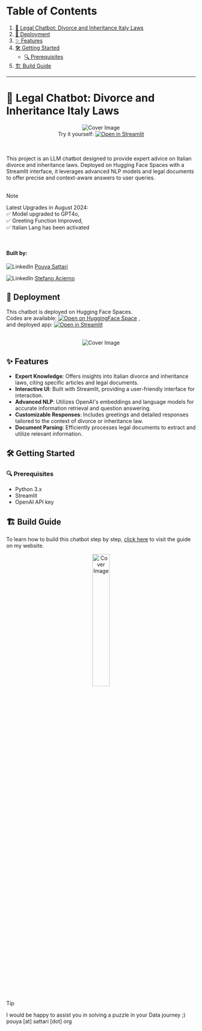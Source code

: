 # Table of Contents
1. [📜 Legal Chatbot: Divorce and Inheritance Italy Laws](#-legal-chatbot-divorce-and-inheritance-italy-laws)
2. [🚀 Deployment](#-deployment)
3. [✨ Features](#-features)
4. [🛠️ Getting Started](#%EF%B8%8F-getting-started)
   - [🔍 Prerequisites](#-prerequisites)
5. [🏗️ Build Guide](#%EF%B8%8F-build-guide)

---

# 📜 Legal Chatbot: Divorce and Inheritance Italy Laws

<div align="center">
  <img src="https://sattari.org/wp-content/uploads/2024/01/Screen_Recording_2024-01-31_at_16_06_49_AdobeExpress-ezgif.com-video-to-gif-converter.gif" alt="Cover Image" style="max-width:100%; max-height:300px; pointer-events: none;">
</div>

<div align="center">
  Try it yourself: <a href="https://sattari-legal-chat-bot.hf.space" target="_blank"><img src="https://static.streamlit.io/badges/streamlit_badge_black_white.svg" alt="Open in Streamlit"></a>
</div>

<br>
<br>

This project is an LLM chatbot designed to provide expert advice on Italian divorce and inheritance laws. Deployed on Hugging Face Spaces with a Streamlit interface, it leverages advanced NLP models and legal documents to offer precise and context-aware answers to user queries.
<br>
<br>


> [!NOTE]  
> Latest Upgrades in August 2024: <br> ✅ Model upgraded to GPT4o, <br> ✅ Greeting Function Improved, <br> ✅ Italian Lang has been activated
<br>




#### Built by:
![LinkedIn](https://img.shields.io/badge/-blue?style=flat&logo=LinkedIn&logoColor=white) [Pouya Sattari](https://www.linkedin.com/in/pouya-sattari/) 

![LinkedIn](https://img.shields.io/badge/-blue?style=flat&logo=LinkedIn&logoColor=white) [Stefano Acierno](https://www.linkedin.com/in/stefano-acierno-490b24284) 



## 🚀 Deployment

This chatbot is deployed on Hugging Face Spaces.</br> Codes are available:  [![Open on HuggingFace Space](https://huggingface.co/datasets/huggingface/badges/resolve/main/open-in-hf-spaces-md.svg)](https://huggingface.co/spaces/sattari/legal-chat-bot/tree/main)  , </br>and deployed app: [![Open in Streamlit](https://static.streamlit.io/badges/streamlit_badge_black_white.svg)](https://sattari-legal-chat-bot.hf.space)

<br>

<div align="center">
  <img src="https://sattari.org/wp-content/uploads/2024/02/thumbnail.png" alt="Cover Image" style="max-width:50%; max-height:50%; pointer-events: none;">
</div>

## ✨ Features

- **Expert Knowledge**: Offers insights into Italian divorce and inheritance laws, citing specific articles and legal documents.
- **Interactive UI**: Built with Streamlit, providing a user-friendly interface for interaction.
- **Advanced NLP**: Utilizes OpenAI's embeddings and language models for accurate information retrieval and question answering.
- **Customizable Responses**: Includes greetings and detailed responses tailored to the context of divorce or inheritance law.
- **Document Parsing**: Efficiently processes legal documents to extract and utilize relevant information.

## 🛠️ Getting Started

### 🔍 Prerequisites

- Python 3.x
- Streamlit
- OpenAI API key

## 🏗️ Build Guide

To learn how to build this chatbot step by step, [click here](https://sattari.org/legal-chatbot-divorce-and-inheritance-italy-laws/) to visit the guide on my website.

<div align="center">
  <img src="https://sattari.org/wp-content/uploads/2024/03/dl.beatsnoop.com-1709658529.jpg" alt="Cover Image" style="width:30%; height:30%; pointer-events: none;">
</div>



> [!TIP]
> I would be happy to assist you in solving a puzzle in your Data journey ;)
>            <br>    pouya [at] sattari [dot] org
